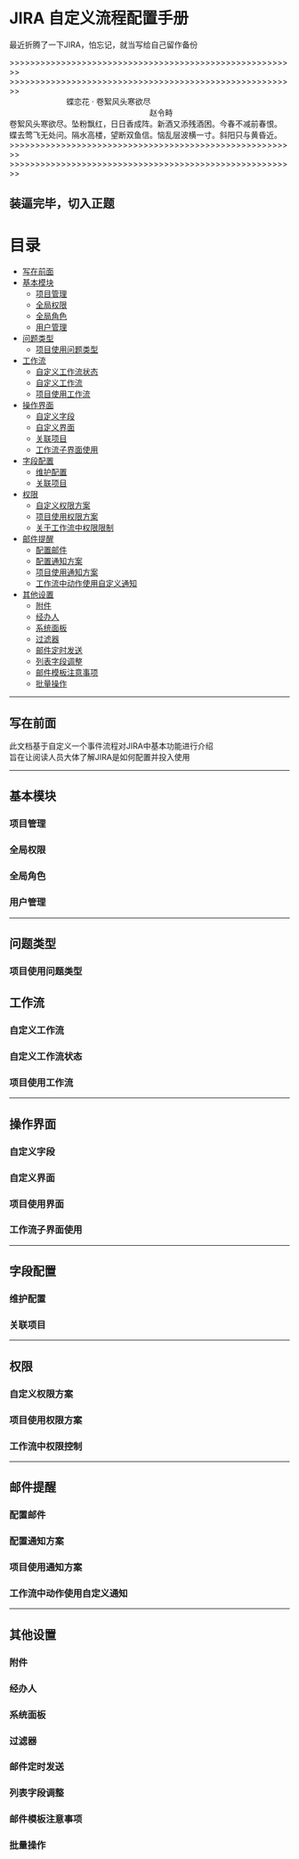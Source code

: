 # JIRA 自定义流程配置手册  
最近折腾了一下JIRA，怕忘记，就当写给自己留作备份  

&gt;&gt;&gt;&gt;&gt;&gt;&gt;&gt;&gt;&gt;&gt;&gt;&gt;&gt;&gt;&gt;&gt;&gt;&gt;&gt;&gt;&gt;&gt;&gt;&gt;&gt;&gt;&gt;&gt;&gt;&gt;&gt;&gt;&gt;&gt;&gt;&gt;&gt;&gt;&gt;&gt;&gt;&gt;&gt;&gt;&gt;&gt;&gt;&gt;&gt;&gt;&gt;&gt;&gt;&gt;&gt;    
&gt;&gt;&gt;&gt;&gt;&gt;&gt;&gt;&gt;&gt;&gt;&gt;&gt;&gt;&gt;&gt;&gt;&gt;&gt;&gt;&gt;&gt;&gt;&gt;&gt;&gt;&gt;&gt;&gt;&gt;&gt;&gt;&gt;&gt;&gt;&gt;&gt;&gt;&gt;&gt;&gt;&gt;&gt;&gt;&gt;&gt;&gt;&gt;&gt;&gt;&gt;&gt;&gt;&gt;&gt;&gt;  
&nbsp;&nbsp;&nbsp;&nbsp;&nbsp;&nbsp;&nbsp;&nbsp;&nbsp;&nbsp;&nbsp;&nbsp;&nbsp;&nbsp;&nbsp;&nbsp;&nbsp;&nbsp;&nbsp;&nbsp;&nbsp;&nbsp;&nbsp;&nbsp;&nbsp;&nbsp;蝶恋花&nbsp;·&nbsp;卷絮风头寒欲尽  
&nbsp;&nbsp;&nbsp;&nbsp;&nbsp;&nbsp;&nbsp;&nbsp;&nbsp;&nbsp;&nbsp;&nbsp;&nbsp;&nbsp;&nbsp;&nbsp;&nbsp;&nbsp;&nbsp;&nbsp;&nbsp;&nbsp;&nbsp;&nbsp;&nbsp;&nbsp;&nbsp;&nbsp;&nbsp;&nbsp;&nbsp;&nbsp;&nbsp;&nbsp;&nbsp;&nbsp;&nbsp;&nbsp;&nbsp;&nbsp;&nbsp;&nbsp;&nbsp;&nbsp;&nbsp;&nbsp;&nbsp;&nbsp;&nbsp;&nbsp;&nbsp;&nbsp;&nbsp;&nbsp;&nbsp;&nbsp;&nbsp;&nbsp;&nbsp;&nbsp;&nbsp;&nbsp;&nbsp;&nbsp;赵令畤   
卷絮风头寒欲尽。坠粉飘红，日日香成阵。新酒又添残酒困。今春不减前春恨。  
蝶去莺飞无处问。隔水高楼，望断双鱼信。恼乱层波横一寸。斜阳只与黄昏近。  
&gt;&gt;&gt;&gt;&gt;&gt;&gt;&gt;&gt;&gt;&gt;&gt;&gt;&gt;&gt;&gt;&gt;&gt;&gt;&gt;&gt;&gt;&gt;&gt;&gt;&gt;&gt;&gt;&gt;&gt;&gt;&gt;&gt;&gt;&gt;&gt;&gt;&gt;&gt;&gt;&gt;&gt;&gt;&gt;&gt;&gt;&gt;&gt;&gt;&gt;&gt;&gt;&gt;&gt;&gt;&gt;  
&gt;&gt;&gt;&gt;&gt;&gt;&gt;&gt;&gt;&gt;&gt;&gt;&gt;&gt;&gt;&gt;&gt;&gt;&gt;&gt;&gt;&gt;&gt;&gt;&gt;&gt;&gt;&gt;&gt;&gt;&gt;&gt;&gt;&gt;&gt;&gt;&gt;&gt;&gt;&gt;&gt;&gt;&gt;&gt;&gt;&gt;&gt;&gt;&gt;&gt;&gt;&gt;&gt;&gt;&gt;&gt;

装逼完毕，切入正题  
----  
# 目录
- [写在前面](#start)
- [基本模块](#basic)
  - [项目管理](#projectManagement)
  - [全局权限](#globalPermission)
  - [全局角色](#globalRoles)
  - [用户管理](#usersManagement)
- [问题类型](#issueType)
  - [项目使用问题类型](issuneTypeConnect)
- [工作流](#workFlow)
  - [自定义工作流状态](#workFlowStatus)
  - [自定义工作流](#customWorkFlow)
  - [项目使用工作流](#workFlowConnect)
- [操作界面](#operationInterface)
  - [自定义字段](#customField)
  - [自定义界面](#customInterface)
  - [关联项目](#operationInterfaceConnect)
  - [工作流子界面使用](#childInterface)
- [字段配置](#fieldConfiguration)
  - [维护配置](#fieldConfigurationSetting)
  - [关联项目](#fieldConfigurationConnect)
- [权限](#customPermission)
  - [自定义权限方案](#permissionPlan)
  - [项目使用权限方案](#permissionPlanConnect)
  - [关于工作流中权限限制](#workFlowPermission)
- [邮件提醒](#email)
  - [配置邮件](#emailSetting)
  - [配置通知方案](#notificationPlan)
  - [项目使用通知方案](#notificationPlanConnect)
  - [工作流中动作使用自定义通知](#workFlowNotification)
- [其他设置](#othersSetting)
  - [附件](#attachment)
  - [经办人](#agent)
  - [系统面板](#dashbord)
  - [过滤器](#filter)
  - [邮件定时发送](#emailTiming)
  - [列表字段调整](#filedSetting)
  - [邮件模板注意事项](#emailTemplate)
  - [批量操作](#batchOperation)
  
  
***
## <span id="start">写在前面</span>  
此文档基于自定义一个事件流程对JIRA中基本功能进行介绍  
旨在让阅读人员大体了解JIRA是如何配置并投入使用
***
## <span id="basic">基本模块</span>  
### <span id="projectManagement">项目管理</span>  
### <span id="globalPermission">全局权限</span>  
### <span id="globalRoles">全局角色</span>  
### <span id="usersManagement">用户管理</span>  
***
## <span id="issueType">问题类型</span>  
### <span id="issuneTypeConnect">项目使用问题类型</span>  
## <span id="workFlow">工作流</span>  
### <span id="workFlowStatus">自定义工作流</span>  
### <span id="customWorkFlow">自定义工作流状态</span>  
### <span id="workFlowConnect">项目使用工作流</span>  
***
## <span id="operationInterface">操作界面</span>  
### <span id="customField">自定义字段</span>  
### <span id="customInterface">自定义界面</span>  
### <span id="operationInterfaceConnect">项目使用界面</span>  
### <span id="childInterface">工作流子界面使用</span>  
***
## <span id="fieldConfiguration">字段配置</span>  
### <span id="fieldConfigurationSetting">维护配置</span>  
### <span id="fieldConfigurationConnect">关联项目</span>  
***
## <span id="customPermission">权限</span>  
### <span id="permissionPlan">自定义权限方案</span>  
### <span id="permissionPlanConnect">项目使用权限方案</span>  
### <span id="workFlowPermission">工作流中权限控制</span>  
***
## <span id="email">邮件提醒</span>  
### <span id="emailSetting">配置邮件</span>  
### <span id="notificationPlan">配置通知方案</span>  
### <span id="notificationPlanConnect">项目使用通知方案</span>  
### <span id="workFlowNotification">工作流中动作使用自定义通知</span>  
***
## <span id="othersSetting">其他设置</span>  
### <span id="attachment">附件</span>  
### <span id="agent">经办人</span>  
### <span id="dashbord">系统面板</span>  
### <span id="filter">过滤器</span>  
### <span id="emailTiming">邮件定时发送</span>  
### <span id="filedSetting">列表字段调整</span>  
### <span id="emailTemplate">邮件模板注意事项</span>
### <span id="batchOperation">批量操作</span>
  
